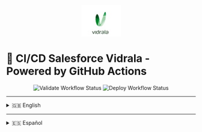 <!-- Banner image -->
<!-- Banner image -->
<p align="center">
  <img src="assets/vidrala.jpg" alt="CI/CD Salesforce Vidrala"/>
</p>

# 🚀 CI/CD Salesforce Vidrala - Powered by GitHub Actions

<p align="center">
            
  <img src="https://github.com/OmegaSoporteVIDRALA/VIDRALA/actions/workflows/pr_validacion.yml/badge.svg" alt="Validate Workflow Status">
  <img src="https://github.com/OmegaSoporteVIDRALA/VIDRALA/actions/workflows/deploy.yml/badge.svg" alt="Deploy Workflow Status">
</p>

---

<details>
<summary>🇬🇧 English</summary>

## 📦 Workflow Overview

### 1. `validate.yml`
- Runs **PMD** static analysis if Apex classes are found.
- Performs a **CheckOnly deploy** using `package.xml`.
- Executes only test classes found (if any).
- Fails the PR if validation does not pass.

### 2. `deploy.yml`
- Triggered after successful validation.
- Deploys to the correct Salesforce org depending on the PR branch:
  - `integra` → Integra sandbox
  - `uat` → UAT sandbox
  - `main` → Production org

## 🔐 Authentication

- Uses different GitHub Secrets per environment.
- Dynamic connection via JWT OAuth Flow.

## 🛠️ Technologies

- Salesforce CLI (`sfdx`)
- GitHub Actions
- PMD (Apex static analysis)
- JWT OAuth Flow

## ✅ CI/CD Status

| Workflow         | Status Badge |
|------------------|--------------|
| PR Validation    | ![Validate](https://github.com/OmegaSoporteVIDRALA/VIDRALA/actions/workflows/pr_validacion.yml/badge.svg) |
| Final Deployment | ![Deploy](https://github.com/OmegaSoporteVIDRALA/VIDRALA/actions/workflows/deploy.yml/badge.svg)     |

## 🤝 Contributing

Create a PR to the appropriate branch (`integra`, `uat`, or `main`).  
CI/CD handles the rest.

## 🔒 Security

This repo uses secrets like:
- `SF_USERNAME_INTEGRA`, `SF_JWT_KEY_INTEGRA`, etc.

⚠️ Never commit credentials.

## 📄 License

MIT

</details>

------

<details>
<summary>🇪🇸 Español</summary>

## 📦 Descripción general del flujo

### 1. `validate.yml`
- Analiza código Apex con **PMD** si existen clases.
- Realiza un **CheckOnly deploy** usando `package.xml`.
- Ejecuta solo las clases de test encontradas (si las hay).
- La PR se bloquea si falla alguna validación.

### 2. `deploy.yml`
- Se lanza si `validate.yml` termina correctamente.
- Despliega en función de la rama destino:
  - `integra` → Sandbox Integra
  - `uat` → Sandbox UAT
  - `main` → Producción

## 🔐 Autenticación

- Usa secrets de GitHub distintos para cada entorno.
- Autenticación vía JWT OAuth dinámico.

## 🛠️ Tecnologías usadas

- Salesforce CLI (`sfdx`)
- GitHub Actions
- PMD (análisis estático)
- JWT OAuth Flow

## ✅ Estado del CI/CD

| Workflow         | Estado automático |
|------------------|-------------------|
| Validación PR    | ![Validate](https://github.com/OmegaSoporteVIDRALA/VIDRALA/actions/workflows/pr_validacion.yml/badge.svg) |
| Despliegue final | ![Deploy](https://github.com/OmegaSoporteVIDRALA/VIDRALA/actions/workflows/deploy.yml/badge.svg)     |

## 🤝 Contribución

Haz PR a `integra`, `uat` o `main` según el entorno.  
El sistema validará y desplegará automáticamente.

## 🔒 Seguridad

Este repositorio utiliza `GitHub Secrets` como:
- `SF_USERNAME_INTEGRA`, `SF_JWT_KEY_INTEGRA`, etc.

Nunca subas claves al repositorio.

## 📄 Licencia

MIT

</details>
